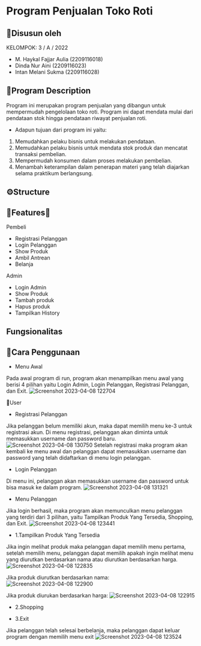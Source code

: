 # Program Penjualan Toko Roti

## 🧶Disusun oleh
KELOMPOK: 3 / A / 2022
  - M. Haykal Fajjar Aulia (2209116018)
  - Dinda Nur Aini (2209116023)
  - Intan Melani Sukma (2209116028)

## 🎐Program Description
Program ini merupakan program penjualan yang dibangun untuk mempermudah pengelolaan toko roti. Program ini dapat mendata mulai dari pendataan stok hingga pendataan riwayat penjualan roti.
- Adapun tujuan dari program ini yaitu:
1. Memudahkan pelaku bisnis untuk melakukan pendataan.
2. Memudahkan pelaku bisnis untuk mendata stok produk dan mencatat transaksi pembelian.
3. Mempermudah konsumen dalam proses melakukan pembelian.
4. Menambah keterampilan dalam penerapan materi yang telah diajarkan selama praktikum berlangsung.

## ⚙️Structure

## 🍞Features🍞
Pembeli
- Registrasi Pelanggan
- Login Pelanggan
- Show Produk
- Ambil Antrean
- Belanja

Admin
- Login Admin
- Show Produk
- Tambah produk
- Hapus produk
- Tampilkan History

## Fungsionalitas

## 📜Cara Penggunaan

- Menu Awal

Pada awal program di run, program akan menampilkan menu awal yang berisi 4 pilihan yaitu Login Admin, Login Pelanggan, Registrasi Pelanggan, dan Exit.
![Screenshot 2023-04-08 122704](https://user-images.githubusercontent.com/127454468/230704087-12d68a30-993b-4881-9fe4-2fbb10f9c2f1.png)

🥨User
- Registrasi Pelanggan

Jika pelanggan belum memiliki akun, maka dapat memilih menu ke-3 untuk registrasi akun. Di menu registrasi, pelanggan akan diminta untuk memasukkan username dan password baru.
![Screenshot 2023-04-08 130750](https://user-images.githubusercontent.com/127454468/230704393-e4518c9b-779e-49c4-abd1-4a78b46a612c.png)
Setelah registrasi maka program akan kembali ke menu awal dan pelanggan dapat memasukkan username dan password yang telah didaftarkan di menu login pelanggan.
-  Login Pelanggan

Di menu ini, pelanggan akan memasukkan username dan password untuk bisa masuk ke dalam program.
![Screenshot 2023-04-08 131321](https://user-images.githubusercontent.com/127454468/230704501-e8c12b79-8e94-4fbd-b85f-b3e1a1c61419.png)

- Menu Pelanggan

Jika login berhasil, maka program akan memunculkan menu pelanggan yang terdiri dari 3 pilihan, yaitu Tampilkan Produk Yang Tersedia, Shopping, dan Exit.
![Screenshot 2023-04-08 123441](https://user-images.githubusercontent.com/127454468/230704761-297cc646-b8d7-4aec-83c2-61e53005682e.png)

- 1.Tampilkan Produk Yang Tersedia

Jika ingin melihat produk maka pelanggan dapat memilih menu pertama, setelah memilih menu, pelanggan dapat memilih apakah ingin melihat menu yang diurutkan berdasarkan nama atau diurutkan berdasarkan harga.
![Screenshot 2023-04-08 122835](https://user-images.githubusercontent.com/127454468/230704986-c4cd74ad-48eb-43c2-8c58-2ae91fc3e804.png)

Jika produk diurutkan berdasarkan nama:
![Screenshot 2023-04-08 122900](https://user-images.githubusercontent.com/127454468/230705054-d8e8f630-e14f-417e-a94d-e5e81ae300d9.png)

Jika produk diurukan berdasarkan harga:
![Screenshot 2023-04-08 122915](https://user-images.githubusercontent.com/127454468/230705059-4c53d6c1-4574-4959-a848-eb76acebd930.png)

- 2.Shopping

- 3.Exit

Jika pelanggan telah selesai berbelanja, maka pelanggan dapat keluar program dengan memilih menu exit
![Screenshot 2023-04-08 123524](https://user-images.githubusercontent.com/127454468/230704973-666bb43f-2d22-420c-a37e-4413c0afc513.png)

